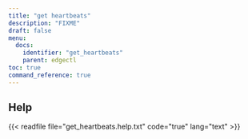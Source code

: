 ```yaml
---
title: "get heartbeats"
description: "FIXME"
draft: false
menu:
  docs:
    identifier: "get_heartbeats"
    parent: edgectl
toc: true
command_reference: true
---
```


## Help

{{< readfile file="get_heartbeats.help.txt" code="true" lang="text" >}}
